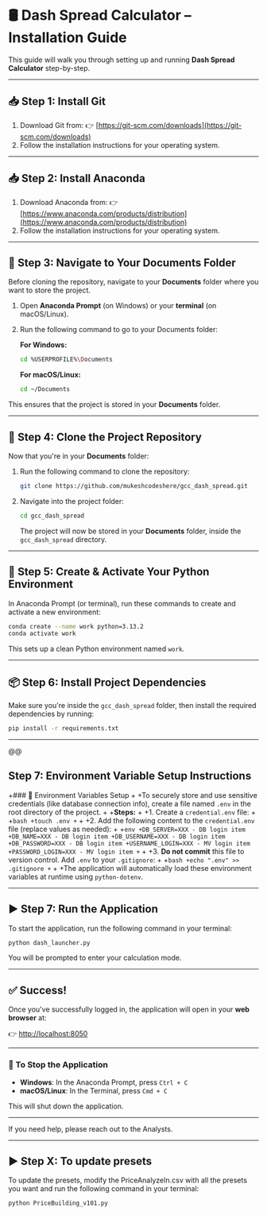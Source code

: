 # 🛢️ Dash Spread Calculator – Installation Guide

This guide will walk you through setting up and running **Dash Spread Calculator** step-by-step.

---

## 📥 Step 1: Install Git

1. Download Git from:
   👉 [https://git-scm.com/downloads](https://git-scm.com/downloads)
2. Follow the installation instructions for your operating system.

---

## 📥 Step 2: Install Anaconda

1. Download Anaconda from:
   👉 [https://www.anaconda.com/products/distribution](https://www.anaconda.com/products/distribution)
2. Follow the installation instructions for your operating system.

---

## 📁 Step 3: Navigate to Your Documents Folder

Before cloning the repository, navigate to your **Documents** folder where you want to store the project.

1. Open **Anaconda Prompt** (on Windows) or your **terminal** (on macOS/Linux).
2. Run the following command to go to your Documents folder:

   **For Windows:**

   ```bash
   cd %USERPROFILE%\Documents
   ```

   **For macOS/Linux:**

   ```bash
   cd ~/Documents
   ```

This ensures that the project is stored in your **Documents** folder.

---

## 📂 Step 4: Clone the Project Repository

Now that you're in your **Documents** folder:

1. Run the following command to clone the repository:

   ```bash
   git clone https://github.com/mukeshcodeshere/gcc_dash_spread.git
   ```

2. Navigate into the project folder:

   ```bash
   cd gcc_dash_spread
   ```

   The project will now be stored in your **Documents** folder, inside the `gcc_dash_spread` directory.

---

## 🐍 Step 5: Create & Activate Your Python Environment

In Anaconda Prompt (or terminal), run these commands to create and activate a new environment:

```bash
conda create --name work python=3.13.2
conda activate work
```

This sets up a clean Python environment named `work`.

---

## 📦 Step 6: Install Project Dependencies

Make sure you're inside the `gcc_dash_spread` folder, then install the required dependencies by running:

```bash
pip install -r requirements.txt
```

---
@@
 ## Step 7: Environment Variable Setup Instructions

+### 🔐 Environment Variables Setup
+
+To securely store and use sensitive credentials (like database connection info), create a file named `.env` in the root directory of the project.
+
+**Steps:**
+
+1. Create a `credential.env` file:
+
+```bash
+touch .env
+```
+
+2. Add the following content to the `credential.env` file (replace values as needed):
+
+```env
+DB_SERVER=XXX - DB login item
+DB_NAME=XXX - DB login item
+DB_USERNAME=XXX - DB login item
+DB_PASSWORD=XXX - DB login item
+USERNAME_LOGIN=XXX - MV login item
+PASSWORD_LOGIN=XXX - MV login item
+```
+
+3. **Do not commit** this file to version control. Add `.env` to your `.gitignore`:
+
+```bash
+echo ".env" >> .gitignore
+```
+
+The application will automatically load these environment variables at runtime using `python-dotenv`.

---

## ▶️ Step 7: Run the Application

To start the application, run the following command in your terminal:

```bash
python dash_launcher.py
```

You will be prompted to enter your calculation mode.

---

## ✅ Success!

Once you've successfully logged in, the application will open in your **web browser** at:

👉 [http://localhost:8050](http://localhost:8050)


---

### 🔴 To Stop the Application

* **Windows**: In the Anaconda Prompt, press `Ctrl + C`
* **macOS/Linux**: In the Terminal, press `Cmd + C`

This will shut down the application.

---

If you need help, please reach out to the Analysts.

---


## ▶️ Step X: To update presets

To update the presets, modify the PriceAnalyzeIn.csv with all the presets you want and run the following command in your terminal:

```bash
python PriceBuilding_v101.py